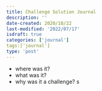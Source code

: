 ```yaml
---
title: Challenge Solution Journal
description: ''
date-created: 2020/10/22
last-modified: '2022/07/17'
isdraft: true
categories: ['journal']
tags:['journal']
type: 'post'
---
```


- where was it?
- what was it?
- why was it a challenge? s
